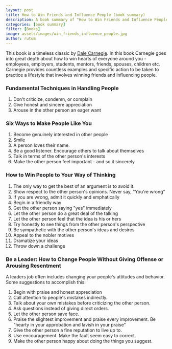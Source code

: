```yaml
---
layout: post
title: How to Win Friends and Influence People (book summary)
description: A book summary of "How to Win Friends and Influence People", by Dale Carnegie
categories: [book summary]
filter: [Books]
image: assets/images/win_friends_influence_people.jpg
author: rutum
---
```


This book is a timeless classic by [Dale Carnegie](https://en.wikipedia.org/wiki/Dale_Carnegie). In this book Carnegie goes into great depth about how to win hearts of everyone around you - employees, employers, students, mentors, friends, spouses, children etc. Carnegie provides countless examples and specific action to be taken to practice a lifestyle that involves winning friends and influencing people. 

### Fundamental Techniques in Handling People
1. Don't criticize, condemn, or complain
2. Give honest and sincere appreciation
3. Arouse in the other person an eager want

### Six Ways to Make People Like You
1. Become genuinely interested in other people
2. Smile
3. A person loves their name. 
4. Be a good listener. Encourage others to talk about themselves
5. Talk in terms of the other person's interests
6. Make the other person feel important - and so it sincerely

### How to Win People to Your Way of Thinking
1. The only way to get the best of an argument is to avoid it. 
2. Show respect to the other person's opinions. Never say, "You're wrong"
3. If you are wrong, admit it quickly and emphatically
4. Begin in a friendly way
5. Get the other person saying "yes" immediately
6. Let the other person do a great deal of the talking
7. Let the other person feel that the idea is his or hers
8. Try honestly to see things from the other person's perspective
9. Be sympathetic with the other person's ideas and desires
10. Appeal to the nobler motives
11. Dramatize your ideas
12. Throw down a challenge

### Be a Leader: How to Change People Without Giving Offense or Arousing Resentment
A leaders job often includes changing your people's attitudes and behavior. Some suggestions to accomplish this: 
1. Begin with praise and honest appreciation
2. Call attention to people's mistakes indirectly.
3. Talk about your own mistakes before criticizing the other person. 
4. Ask questions instead of giving direct orders. 
5. Let the other person save face. 
6. Praise the slightest improvement and praise every improvement. Be "hearty in your approbation and lavish in your praise"
7. Give the other person a fine reputation to live up to. 
8. Use encouragement. Make the fault seem easy to correct. 
9. Make the other person happy about doing the things you suggest. 
